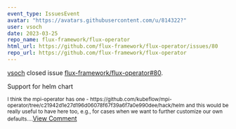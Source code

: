 ```yaml
---
event_type: IssuesEvent
avatar: "https://avatars.githubusercontent.com/u/814322?"
user: vsoch
date: 2023-03-25
repo_name: flux-framework/flux-operator
html_url: https://github.com/flux-framework/flux-operator/issues/80
repo_url: https://github.com/flux-framework/flux-operator
---
```


<a href='https://github.com/vsoch' target='_blank'>vsoch</a> closed issue <a href='https://github.com/flux-framework/flux-operator/issues/80' target='_blank'>flux-framework/flux-operator#80</a>.

<p>Support for helm chart</p><small>I think the mpi-operator has one - https://github.com/kubeflow/mpi-operator/tree/c21942d1e27d196d06078f67f39a6f7a0e990dee/hack/helm and this would be really useful to have here too, e.g., for cases when we want to further customize our own defaults....</small><a href='https://github.com/flux-framework/flux-operator/issues/80' target='_blank'>View Comment</a>